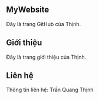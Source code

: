 ## MyWebsite
Đây là trang GitHub của Thịnh.
## Giới thiệu
Đây là trang giới thiệu của Thịnh.

## Liên hệ
Thông tin liên hệ: Trần Quang Thịnh
